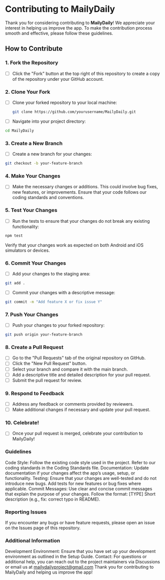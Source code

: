 # Contributing to MailyDaily

Thank you for considering contributing to **MailyDaily**! We appreciate your interest in helping us improve the app. To make the contribution process smooth and effective, please follow these guidelines.

## How to Contribute

### 1. Fork the Repository

- [ ] Click the "Fork" button at the top right of this repository to create a copy of the repository under your GitHub account.

### 2. Clone Your Fork

- [ ] Clone your forked repository to your local machine:
  ```bash
  git clone https://github.com/yourusername/MailyDaily.git
- [ ]  Navigate into your project directory:
  ```bash
  cd MailyDaily
  ```
### 3. Create a New Branch
- [ ]   Create a new branch for your changes:
```bash
git checkout -b your-feature-branch
```
### 4. Make Your Changes
- [ ]   Make the necessary changes or additions. This could involve bug fixes, new features, or improvements.
 Ensure that your code follows our coding standards and conventions.
### 5. Test Your Changes
- [ ]   Run the tests to ensure that your changes do not break any existing functionality:
```bash
npm test
```
 Verify that your changes work as expected on both Android and iOS simulators or devices.
###  6. Commit Your Changes
- [ ]   Add your changes to the staging area:
```bash
git add .
```
- [ ]   Commit your changes with a descriptive message:
```bash
git commit -m "Add feature X or fix issue Y"
```
### 7. Push Your Changes
- [ ]   Push your changes to your forked repository:
```bash
git push origin your-feature-branch
```
### 8. Create a Pull Request
- [ ]   Go to the "Pull Requests" tab of the original repository on GitHub.
- [ ]   Click the "New Pull Request" button.
- [ ]   Select your branch and compare it with the main branch.
- [ ]   Add a descriptive title and detailed description for your pull request.
- [ ]   Submit the pull request for review.
### 9. Respond to Feedback
- [ ]   Address any feedback or comments provided by reviewers.
- [ ]   Make additional changes if necessary and update your pull request.
### 10. Celebrate!
- [ ]   Once your pull request is merged, celebrate your contribution to MailyDaily!
      
### Guidelines

 Code Style: Follow the existing code style used in the project. Refer to our coding standards in the Coding Standards file.
 Documentation: Update documentation if your changes affect the app’s usage, setup, or functionality.
 Testing: Ensure that your changes are well-tested and do not introduce new bugs. Add tests for new features or bug fixes where applicable.
 Commit Messages: Use clear and concise commit messages that explain the purpose of your changes. Follow the format: [TYPE] Short description (e.g., fix: correct typo in README).


### Reporting Issues

If you encounter any bugs or have feature requests, please open an issue on the Issues page of this repository.

### Additional Information

Development Environment: Ensure that you have set up your development environment as outlined in the Setup Guide.
Contact: For questions or additional help, you can reach out to the project maintainers via Discussions or email us at mailydailyproject@gmail.com
Thank you for contributing to MailyDaily and helping us improve the app!

